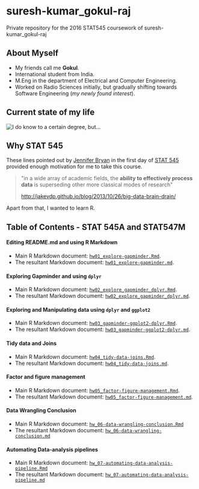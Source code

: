 # suresh-kumar_gokul-raj

Private repository for the 2016 STAT545 coursework of suresh-kumar_gokul-raj

## About Myself

+ My friends call me **Gokul**.
+ International student from India.
+ M.Eng in the department of Electrical and Computer Engineering.
+ Worked on Radio Sciences initially, but gradually shifting towards Software Engineering (*my newly found interest*).

## Current state of my life

![](http://i3.kym-cdn.com/photos/images/facebook/000/234/765/b7e.jpg "I do know to a certain degree, but...")

## Why STAT 545

These lines pointed out by [Jennifer Bryan](https://github.com/jennybc) in the first day of [STAT 545](http://stat545.com/) provided enough motivation for me to take this course. 

> "in a wide array of academic fields, the **ability to effectively process data** 
> is superseding other more classical modes of research"
>
> http://jakevdp.github.io/blog/2013/10/26/big-data-brain-drain/

Apart from that, I wanted to learn R.

## Table of Contents - STAT 545A and STAT547M

#### Editing README.md and using R Markdown

+ Main R Markdown document: [`hw01_explore-gapminder.Rmd`](https://github.com/STAT545-UBC/suresh-kumar_gokul-raj/blob/master/hw01_explore-gapminder/hw01_explore-gapminder.Rmd). 
+ The resultant Markdown document:
[`hw01_explore-gapminder.md`](https://github.com/STAT545-UBC/suresh-kumar_gokul-raj/blob/master/hw01_explore-gapminder/hw01_explore-gapminder.md).

#### Exploring Gapminder and using `dplyr`

+ Main R Markdown document:
[`hw02_explore_gapminder_dplyr.Rmd`](https://github.com/STAT545-UBC/suresh-kumar_gokul-raj/blob/master/hw02_explore-gapminder-dplyr/hw02_explore_gapminder_dplyr.Rmd).
+ The resultant Markdown document:
[`hw02_explore_gapminder_dplyr.md`](https://github.com/STAT545-UBC/suresh-kumar_gokul-raj/blob/master/hw02_explore-gapminder-dplyr/hw02_explore_gapminder_dplyr.md).

#### Exploring and Manipulating data using `dplyr` and `ggplot2`

+ Main R Markdown document:
[`hw03_gapminder-ggplot2-dplyr.Rmd`](https://github.com/STAT545-UBC/suresh-kumar_gokul-raj/blob/master/hw03_gapminder-ggplot2-dplyr/hw03_gapminder-ggplot2-dplyr.Rmd).
+ The resultant Markdown document:
[`hw03_gapminder-ggplot2-dplyr.md`](https://github.com/STAT545-UBC/suresh-kumar_gokul-raj/blob/master/hw03_gapminder-ggplot2-dplyr/hw03_gapminder-ggplot2-dplyr.md).

#### Tidy data and Joins

+ Main R Markdown document:
[`hw04_tidy-data-joins.Rmd`](https://github.com/STAT545-UBC/suresh-kumar_gokul-raj/blob/master/hw04_tidy-data-joins/hw04_tidy-data-joins.Rmd).
+ The resultant Markdown document:
[`hw04_tidy-data-joins.md`](https://github.com/STAT545-UBC/suresh-kumar_gokul-raj/blob/master/hw04_tidy-data-joins/hw04_tidy-data-joins.md).

#### Factor and figure management

+ Main R Markdown document:
[`hw05_factor-figure-management.Rmd`](https://github.com/STAT545-UBC/suresh-kumar_gokul-raj/blob/master/hw05_factor-figure-management/hw05_factor-figure-management.Rmd).
+ The resultant Markdown document:
[`hw05_factor-figure-management.md`](https://github.com/STAT545-UBC/suresh-kumar_gokul-raj/blob/master/hw05_factor-figure-management/hw05_factor-figure-management.md).

#### Data Wrangling Conclusion

+ Main R Markdown document:
[`hw_06-data-wrangling-conclusion.Rmd`](https://github.com/STAT545-UBC/suresh-kumar_gokul-raj/blob/master/hw06_data-wrangling-conclusion/hw_06-data-wrangling-conclusion.Rmd)
+ The resultant Markdown document:
[`hw_06-data-wrangling-conclusion.md`](https://github.com/STAT545-UBC/suresh-kumar_gokul-raj/blob/master/hw06_data-wrangling-conclusion/hw_06-data-wrangling-conclusion.md)

#### Automating Data-analysis pipelines

+ Main R Markdown document:
[`hw_07-automating-data-analysis-pipeline.Rmd`](https://github.com/STAT545-UBC/suresh-kumar_gokul-raj/blob/master/hw06_data-wrangling-conclusion/hw_06-data-wrangling-conclusion.Rmd)
+ The resultant Markdown document:
[`hw_07-automating-data-analysis-pipeline.md`](https://github.com/STAT545-UBC/suresh-kumar_gokul-raj/blob/master/hw06_data-wrangling-conclusion/hw_06-data-wrangling-conclusion.md)




